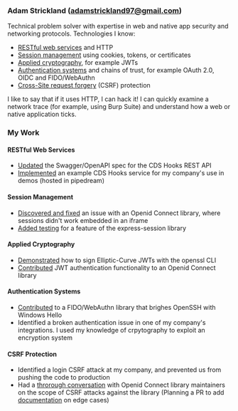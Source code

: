 ### Adam Strickland (adamstrickland97@gmail.com)
Technical problem solver with expertise in web and native app security and networking protocols. Technologies I know:
- [RESTful web services](#restful-web-services) and HTTP
- [Session management](#session-management) using cookies, tokens, or certificates
- [Applied cryptography](#applied-cryptography), for example JWTs
- [Authentication systems](#authentication-systems) and chains of trust, for example OAuth 2.0, OIDC and FIDO/WebAuthn
- [Cross-Site request forgery](#csrf-protection) (CSRF) protection

I like to say that if it uses HTTP, I can hack it! I can quickly examine a network trace (for example, using Burp Suite) and understand how a web or native application ticks.

<!--
**madaster97/madaster97** is a ✨ _special_ ✨ repository because its `README.md` (this file) appears on your GitHub profile.

Here are some ideas to get you started:

- 🔭 I’m currently working on ...
- 🌱 I’m currently learning ...
- 👯 I’m looking to collaborate on ...
- 🤔 I’m looking for help with ...
- 💬 Ask me about ...
- 📫 How to reach me: ...
- 😄 Pronouns: ...
- ⚡ Fun fact: ...
-->

### My Work
#### RESTful Web Services
- [Updated](https://github.com/cds-hooks/api/pull/5) the Swagger/OpenAPI spec for the CDS Hooks REST API
- [Implemented](https://github.com/madaster97/puri-fhir) an example CDS Hooks service for my company's use in demos (hosted in pipedream)

#### Session Management
- [Discovered and fixed](https://github.com/auth0/express-openid-connect/pull/188) an issue with an Openid Connect library, where sessions didn't work embedded in an iframe
- [Added testing](https://github.com/sgpinkus/express-session/pull/1) for a feature of the express-session library

#### Applied Cryptography
- [Demonstrated](https://github.com/madaster97/openssl-jws) how to sign Elliptic-Curve JWTs with the openssl CLI
- [Contributed](https://github.com/auth0/express-openid-connect/pull/291) JWT authentication functionality to an Openid Connect library

#### Authentication Systems
- [Contributed](https://github.com/tavrez/openssh-sk-winhello/pull/16) to a FIDO/WebAuthn library that brighes OpenSSH with Windows Hello
- Identified a broken authentication issue in one of my company's integrations. I used my knowledge of crpytography to exploit an encryption system

#### CSRF Protection
- Identified a login CSRF attack at my company, and prevented us from pushing the code to production
- Had a [throrough conversation](https://github.com/auth0/express-openid-connect/issues/426) with Openid Connect library maintainers on the scope of CSRF attacks against the library (Planning a PR to add [documentation](https://github.com/madaster97/express-openid-connect/blob/addl-csrf-docs/EXAMPLES.md#11-use-sdk-session-for-csrf-protection) on edge cases)
